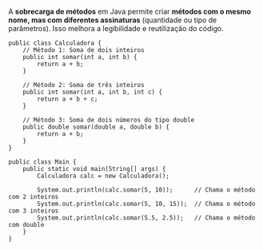 A **sobrecarga de métodos** em Java permite criar **métodos com o mesmo nome, mas com diferentes assinaturas** (quantidade ou tipo de parâmetros). Isso melhora a legibilidade e reutilização do código.

```
public class Calculadora {
    // Método 1: Soma de dois inteiros
    public int somar(int a, int b) {
        return a + b;
    }

    // Método 2: Soma de três inteiros
    public int somar(int a, int b, int c) {
        return a + b + c;
    }

    // Método 3: Soma de dois números do tipo double
    public double somar(double a, double b) {
        return a + b;
    }
}

public class Main {
    public static void main(String[] args) {
        Calculadora calc = new Calculadora();

        System.out.println(calc.somar(5, 10));      // Chama o método com 2 inteiros
        System.out.println(calc.somar(5, 10, 15));  // Chama o método com 3 inteiros
        System.out.println(calc.somar(5.5, 2.5));   // Chama o método com double
    }
}

```
